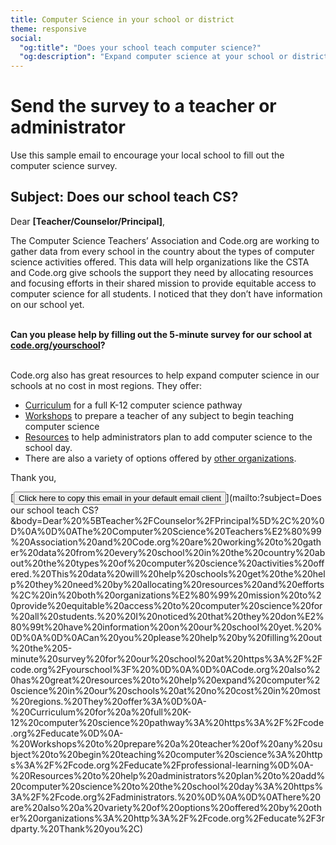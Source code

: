 ```yaml
---
title: Computer Science in your school or district
theme: responsive
social:
  "og:title": "Does your school teach computer science?"
  "og:description": "Expand computer science at your school or district. Join the thousands of schools who have already incorporated high quality computer science education into their curriculum and provide opportunities for the students in your local area."
---
```

# Send the survey to a teacher or administrator
Use this sample email to encourage your local school to fill out the computer science survey.

## Subject: Does our school teach CS?

Dear **[Teacher/Counselor/Principal]**,

The Computer Science Teachers’ Association and Code.org are working to gather data from every school in the country about the types of computer science activities offered. This data will help organizations like the CSTA and Code.org give schools the support they need by allocating resources and focusing efforts in their shared mission to provide equitable access to computer science for all students.  I noticed that they don’t have information on our school yet. 
<br/>
<br/>

**Can you please help by filling out the 5-minute survey for our school at [code.org/yourschool](https://code.org/yourschool#form)?**
<br/>
<br/>

Code.org also has great resources to help expand computer science in our schools at no cost in most regions. They offer: 

- [Curriculum](https://code.org/educate) for a full K-12 computer science pathway
- [Workshops](https://code.org/educate/professional-learning) to prepare a teacher of any subject to begin teaching computer science
- [Resources](https://code.org/administrators) to help administrators plan to add computer science to the school day.
- There are also a variety of options offered by [other organizations](http://code.org/educate/3rdparty). 

Thank you,

[<button>Click here to copy this email in your default email client</button>](mailto:?subject=Does our school teach CS?&body=Dear%20%5BTeacher%2FCounselor%2FPrincipal%5D%2C%20%0D%0A%0D%0AThe%20Computer%20Science%20Teachers%E2%80%99%20Association%20and%20Code.org%20are%20working%20to%20gather%20data%20from%20every%20school%20in%20the%20country%20about%20the%20types%20of%20computer%20science%20activities%20offered.%20This%20data%20will%20help%20schools%20get%20the%20help%20they%20need%20by%20allocating%20resources%20and%20efforts%2C%20in%20both%20organizations%E2%80%99%20mission%20to%20provide%20equitable%20access%20to%20computer%20science%20for%20all%20students.%20%20I%20noticed%20that%20they%20don%E2%80%99t%20have%20information%20on%20our%20school%20yet.%20%0D%0A%0D%0ACan%20you%20please%20help%20by%20filling%20out%20the%205-minute%20survey%20for%20our%20school%20at%20https%3A%2F%2Fcode.org%2Fyourschool%3F%20%0D%0A%0D%0ACode.org%20also%20has%20great%20resources%20to%20help%20expand%20computer%20science%20in%20our%20schools%20at%20no%20cost%20in%20most%20regions.%20They%20offer%3A%0D%0A-%20Curriculum%20for%20a%20full%20K-12%20computer%20science%20pathway%3A%20https%3A%2F%2Fcode.org%2Feducate%0D%0A-%20Workshops%20to%20prepare%20a%20teacher%20of%20any%20subject%20to%20begin%20teaching%20computer%20science%3A%20https%3A%2F%2Fcode.org%2Feducate%2Fprofessional-learning%0D%0A-%20Resources%20to%20help%20administrators%20plan%20to%20add%20computer%20science%20to%20the%20school%20day%3A%20https%3A%2F%2Fcode.org%2Fadministrators.%20%0D%0A%0D%0AThere%20are%20also%20a%20variety%20of%20options%20offered%20by%20other%20organizations%3A%20http%3A%2F%2Fcode.org%2Feducate%2F3rdparty.%20Thank%20you%2C) 